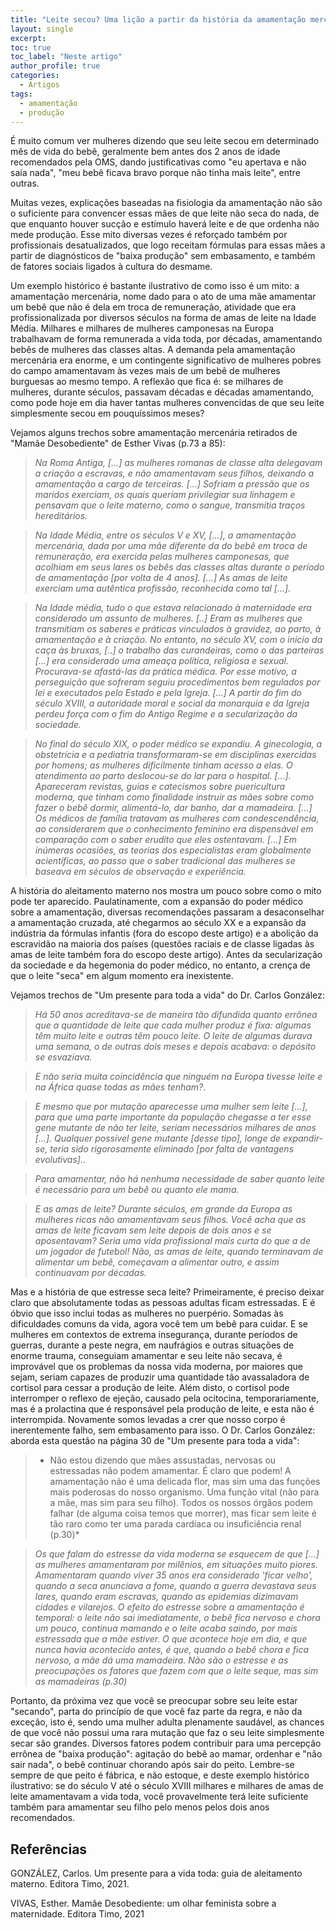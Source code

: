 ```yaml
---
title: "Leite secou? Uma lição a partir da história da amamentação mercenária (amas de leite)"
layout: single
excerpt:
toc: true
toc_label: "Neste artigo"
author_profile: true
categories:
  - Artigos
tags:
  - amamentação
  - produção
---
```


É muito comum ver mulheres dizendo que seu leite secou em determinado mês de vida do bebê, geralmente bem antes dos 2 anos de idade recomendados pela OMS, dando justificativas como "eu apertava e não saía nada", "meu bebê ficava bravo porque não tinha mais leite", entre outras. 

Muitas vezes, explicações baseadas na fisiologia da amamentação não são o suficiente para convencer essas mães de que leite não seca do nada, de que enquanto houver sucção e estímulo haverá leite e de que ordenha não mede produção. Esse mito diversas vezes é reforçado também por profissionais desatualizados, que logo receitam fórmulas para essas mães a partir de diagnósticos de "baixa produção" sem embasamento, e também de fatores sociais ligados à cultura do desmame.

Um exemplo histórico é bastante ilustrativo de como isso é um mito: a amamentação mercenária, nome dado para o ato de uma mãe amamentar um bebê que não é dela em troca de remuneração, atividade que era profissionalizada por diversos séculos na forma de amas de leite na Idade Média. Milhares e milhares de mulheres camponesas na Europa trabalhavam de forma remunerada a vida toda, por décadas, amamentando bebês de mulheres das classes altas. A demanda pela amamentação mercenária era enorme, e um contingente significativo de mulheres pobres do campo amamentavam às vezes mais de um bebê de mulheres burguesas ao mesmo tempo. A reflexão que fica é: se milhares de mulheres, durante séculos, passavam décadas e décadas amamentando, como pode hoje em dia haver tantas mulheres convencidas de que seu leite simplesmente secou em pouquíssimos meses?

Vejamos alguns trechos sobre amamentação mercenária retirados de "Mamãe Desobediente" de Esther Vivas (p.73 a 85):

> *Na Roma Antiga, [...] as mulheres romanas de classe alta delegavam a criação a escravas, e não amamentavam seus filhos, deixando a amamentação a cargo de terceiras. [...] Sofriam a pressão que os maridos exerciam, os quais queriam privilegiar sua linhagem e pensavam que o leite materno, como o sangue, transmitia traços hereditários.*

> *Na Idade Média, entre os séculos V e XV, [...], a amamentação mercenária, dada por uma mãe diferente da do bebê em troca de remuneração, era exercida pelas mulheres camponesas, que acolhiam em seus lares os bebês das classes altas durante o período de amamentação [por volta de 4 anos]. [...] As amas de leite exerciam uma autêntica profissão, reconhecida como tal [...].*

> *Na Idade média, tudo o que estava relacionado à maternidade era considerado um assunto de mulheres. [..] Eram as mulheres que transmitiam os saberes e práticas vinculados à gravidez, ao parto, à amamentação e à criação. No entanto, no século XV, com o início da caça às bruxas, [..] o trabalho das curandeiras, como o das parteiras [...] era considerado uma ameaça política, religiosa e sexual. Procurava-se afastá-las da prática médica. Por esse motivo, a perseguição que sofreram seguiu procedimentos bem regulados por lei e executados pelo Estado e pela Igreja. [...] A partir do fim do século XVIII, a autoridade moral e social da monarquia e da Igreja perdeu força com o fim do Antigo Regime e a secularização da sociedade.*

> *No final do século XIX, o poder médico se expandiu. A ginecologia, a obstetrícia e a pediatria transformaram-se em disciplinas exercidas por homens; as mulheres dificilmente tinham acesso a elas. O atendimento ao parto deslocou-se do lar para o hospital. [...]. Apareceram revistas, guias e catecismos sobre puericultura moderna, que tinham como finalidade instruir as mães sobre como fazer o bebê dormir, alimentá-lo, dar banho, dar a mamadeira. [...] Os médicos de família tratavam as mulheres com condescendência, ao considerarem que o conhecimento feminino era dispensável em comparação com o saber erudito que eles ostentavam. [...] Em inúmeras ocasiões, as teorias dos especialistas eram globalmente acientíficas, ao passo que o saber tradicional das mulheres se baseava em séculos de observação e experiência.*

A história do aleitamento materno nos mostra um pouco sobre como o mito pode ter aparecido. Paulatinamente, com a expansão do poder médico sobre a amamentação, diversas recomendações passaram a desaconselhar a amamentação cruzada, até chegarmos ao século XX e a expansão da indústria da fórmulas infantis (fora do escopo deste artigo) e a abolição da escravidão na maioria dos países (questões raciais e de classe ligadas às amas de leite também fora do escopo deste artigo). Antes da secularização da sociedade e da hegemonia do poder médico, no entanto, a crença de que o leite "seca" em algum momento era inexistente. 

Vejamos trechos de "Um presente para toda a vida" do Dr. Carlos González:

> *Há 50 anos acreditava-se de maneira tão difundida quanto errônea que a quantidade de leite que cada mulher produz é fixa: algumas têm muito leite e outras têm pouco leite. O leite de algumas durava uma semana, o de outras dois meses e depois acabava: o depósito se esvaziava.*

> *E não seria muita coincidência que ninguém na Europa tivesse leite e na África quase todas as mães tenham?*.

> *E mesmo que por mutação aparecesse uma mulher sem leite [...], para que uma parte importante da população chegasse a ter esse gene mutante de não ter leite, seriam necessários milhares de anos [...]. Qualquer possível gene mutante [desse tipo], longe de expandir-se, teria sido rigorosamente eliminado [por falta de vantagens evolutivas].*.

> *Para amamentar, não há nenhuma necessidade de saber quanto leite é necessário para um bebê ou quanto ele mama.*

> *E as amas de leite? Durante séculos, em grande da Europa as mulheres ricas não amamentavam seus filhos. Você acha que as amas de leite ficavam sem leite depois de dois anos e se aposentavam? Seria uma vida profissional mais curta do que a de um jogador de futebol! Não, as amas de leite, quando terminavam de alimentar um bebê, começavam a alimentar outro, e assim continuavam por décadas.*

Mas e a história de que estresse seca leite? Primeiramente, é preciso deixar claro que absolutamente todas as pessoas adultas ficam estressadas. E é óbvio que isso inclui todas as mulheres no puerpério. Somadas às dificuldades comuns da vida, agora você tem um bebê para cuidar. E se mulheres em contextos de extrema insegurança, durante períodos de guerras, durante a peste negra, em naufrágios e outras situações de enorme trauma, conseguiam amamentar e seu leite não secava, é improvável que os problemas da nossa vida moderna, por maiores que sejam, seriam capazes de produzir uma quantidade tão avassaladora de cortisol para cessar a produção de leite. Além disto, o cortisol pode interromper o reflexo de ejeção, causado pela ocitocina, temporariamente, mas é a prolactina que é responsável pela produção de leite, e esta não é interrompida. Novamente somos levadas a crer que nosso corpo é inerentemente falho, sem embasamento para isso. O Dr. Carlos González: aborda esta questão na página 30 de "Um presente para toda a vida":

> * Não estou dizendo que mães assustadas, nervosas ou estressadas não podem amamentar. É claro que podem! A amamentação não é uma delicada flor, mas sim uma das funções mais poderosas do nosso organismo. Uma função vital (não para a mãe, mas sim para seu filho). Todos os nossos órgãos podem falhar (de alguma coisa temos que morrer), mas ficar sem leite é tão raro como ter uma parada cardíaca ou insuficiência renal (p.30)*

> *Os que falam do estresse da vida moderna se esquecem de que [...] as mulheres amamentaram por milênios, em situações muito piores. Amamentaram quando viver 35 anos era considerado 'ficar velho', quando a seca anunciava a fome, quando a guerra devastava seus lares, quando eram escravas, quando as epidemias dizimavam cidades e vilarejos. O efeito do estresse sobre a amamentação é temporal: o leite não sai imediatamente, o bebê fica nervoso e chora um pouco, continua mamando e o leite acaba saindo, por mais estressada que a mãe estiver. O que acontece hoje em dia, e que nunca havia acontecido antes, é que, quando o bebê chora e fica nervoso, a mãe dá uma mamadeira. Não são o estresse e as preocupações os fatores que fazem com que o leite seque, mas sim as mamadeiras (p.30)*

Portanto, da próxima vez que você se preocupar sobre seu leite estar "secando", parta do princípio de que você faz parte da regra, e não da exceção, isto é, sendo uma mulher adulta plenamente saudável, as chances de que você não possui uma rara mutação que faz o seu leite simplesmente secar são grandes. Diversos fatores podem contribuir para uma percepção errônea de "baixa produção": agitação do bebê ao mamar, ordenhar e "não sair nada", o bebê continuar chorando após sair do peito. Lembre-se sempre de que peito é fábrica, e não estoque, e deste exemplo histórico ilustrativo: se do século V até o século XVIII milhares e milhares de amas de leite amamentavam a vida toda, você provavelmente terá leite suficiente também para amamentar seu filho pelo menos pelos dois anos recomendados.

## Referências

GONZÁLEZ, Carlos. Um presente para a vida toda: guia de aleitamento materno. Editora Timo, 2021.

VIVAS, Esther. Mamãe Desobediente: um olhar feminista sobre a maternidade. Editora Timo, 2021